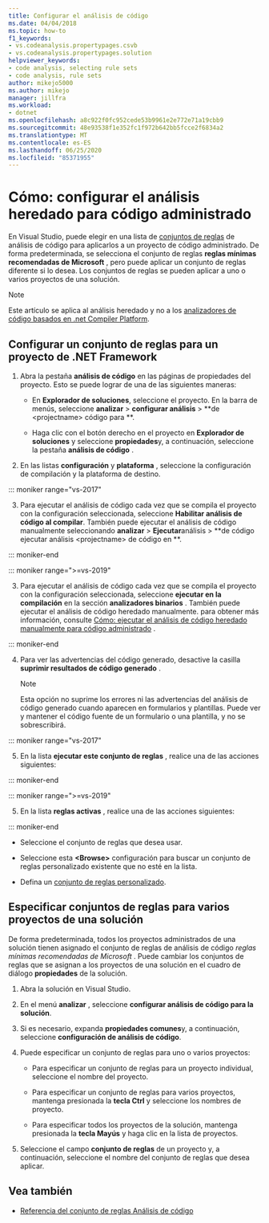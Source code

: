 ```yaml
---
title: Configurar el análisis de código
ms.date: 04/04/2018
ms.topic: how-to
f1_keywords:
- vs.codeanalysis.propertypages.csvb
- vs.codeanalysis.propertypages.solution
helpviewer_keywords:
- code analysis, selecting rule sets
- code analysis, rule sets
author: mikejo5000
ms.author: mikejo
manager: jillfra
ms.workload:
- dotnet
ms.openlocfilehash: a8c922f0fc952cede53b9961e2e772e71a19cbb9
ms.sourcegitcommit: 48e93538f1e352fc1f972b642bb5fcce2f6834a2
ms.translationtype: MT
ms.contentlocale: es-ES
ms.lasthandoff: 06/25/2020
ms.locfileid: "85371955"
---
```

# <a name="how-to-configure-legacy-analysis-for-managed-code"></a>Cómo: configurar el análisis heredado para código administrado

En Visual Studio, puede elegir en una lista de [conjuntos de reglas](../code-quality/rule-set-reference.md) de análisis de código para aplicarlos a un proyecto de código administrado. De forma predeterminada, se selecciona el conjunto de reglas **reglas mínimas recomendadas de Microsoft** , pero puede aplicar un conjunto de reglas diferente si lo desea. Los conjuntos de reglas se pueden aplicar a uno o varios proyectos de una solución.

> [!NOTE]
> Este artículo se aplica al análisis heredado y no a los [analizadores de código basados en .net Compiler Platform](use-roslyn-analyzers.md).

## <a name="configure-a-rule-set-for-a-net-framework-project"></a>Configurar un conjunto de reglas para un proyecto de .NET Framework

1. Abra la pestaña **análisis de código** en las páginas de propiedades del proyecto. Esto se puede lograr de una de las siguientes maneras:

   - En **Explorador de soluciones**, seleccione el proyecto. En la barra de menús, seleccione **analizar**  >  **configurar análisis**  >  **de \<projectname> código para **.

   - Haga clic con el botón derecho en el proyecto en **Explorador de soluciones** y seleccione **propiedades**y, a continuación, seleccione la pestaña **análisis de código** .

2. En las listas **configuración** y **plataforma** , seleccione la configuración de compilación y la plataforma de destino.

::: moniker range="vs-2017"

3. Para ejecutar el análisis de código cada vez que se compila el proyecto con la configuración seleccionada, seleccione **Habilitar análisis de código al compilar**. También puede ejecutar el análisis de código manualmente seleccionando **analizar**  >  **Ejecutar**análisis  >  **de código ejecutar análisis \<projectname> de código en **.

::: moniker-end

::: moniker range=">=vs-2019"

3. Para ejecutar el análisis de código cada vez que se compila el proyecto con la configuración seleccionada, seleccione **ejecutar en la compilación** en la sección **analizadores binarios** . También puede ejecutar el análisis de código heredado manualmente. para obtener más información, consulte [Cómo: ejecutar el análisis de código heredado manualmente para código administrado](how-to-run-legacy-code-analysis-manually-for-managed-code.md) .

::: moniker-end

4. Para ver las advertencias del código generado, desactive la casilla **suprimir resultados de código generado** .

    > [!NOTE]
    > Esta opción no suprime los errores ni las advertencias del análisis de código generado cuando aparecen en formularios y plantillas. Puede ver y mantener el código fuente de un formulario o una plantilla, y no se sobrescribirá.

::: moniker range="vs-2017"

5. En la lista **ejecutar este conjunto de reglas** , realice una de las acciones siguientes:

::: moniker-end

::: moniker range=">=vs-2019"

5. En la lista **reglas activas** , realice una de las acciones siguientes:

::: moniker-end

   - Seleccione el conjunto de reglas que desea usar.

   - Seleccione esta **\<Browse>** configuración para buscar un conjunto de reglas personalizado existente que no esté en la lista.

   - Defina un [conjunto de reglas personalizado](../code-quality/how-to-create-a-custom-rule-set.md).

## <a name="specify-rule-sets-for-multiple-projects-in-a-solution"></a>Especificar conjuntos de reglas para varios proyectos de una solución

De forma predeterminada, todos los proyectos administrados de una solución tienen asignado el conjunto de reglas de análisis de código *reglas mínimas recomendadas de Microsoft* . Puede cambiar los conjuntos de reglas que se asignan a los proyectos de una solución en el cuadro de diálogo **propiedades** de la solución.

1. Abra la solución en Visual Studio.

2. En el menú **analizar** , seleccione **configurar análisis de código para la solución**.

3. Si es necesario, expanda **propiedades comunes**y, a continuación, seleccione **configuración de análisis de código**.

4. Puede especificar un conjunto de reglas para uno o varios proyectos:

    - Para especificar un conjunto de reglas para un proyecto individual, seleccione el nombre del proyecto.

    - Para especificar un conjunto de reglas para varios proyectos, mantenga presionada la **tecla Ctrl** y seleccione los nombres de proyecto.

    - Para especificar todos los proyectos de la solución, mantenga presionada la **tecla Mayús** y haga clic en la lista de proyectos.

5. Seleccione el campo **conjunto de reglas** de un proyecto y, a continuación, seleccione el nombre del conjunto de reglas que desea aplicar.

## <a name="see-also"></a>Vea también

- [Referencia del conjunto de reglas Análisis de código](../code-quality/rule-set-reference.md)
